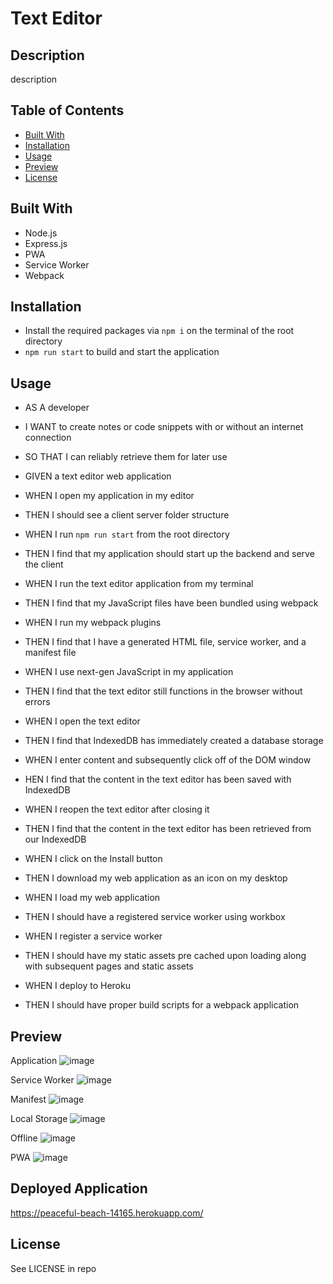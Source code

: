 # Text Editor

## Description
description

## Table of Contents

- [Built With](#built-with)
- [Installation](#installation)
- [Usage](#usage)
- [Preview](#preview)
- [License](#license)

## Built With

- Node.js
- Express.js
- PWA
- Service Worker
- Webpack

## Installation

- Install the required packages via `npm i` on the terminal of the root directory
- `npm run start` to build and start the application

## Usage

- AS A developer
- I WANT to create notes or code snippets with or without an internet connection
- SO THAT I can reliably retrieve them for later use

- GIVEN a text editor web application
- WHEN I open my application in my editor
- THEN I should see a client server folder structure
- WHEN I run `npm run start` from the root directory
- THEN I find that my application should start up the backend and serve the client
- WHEN I run the text editor application from my terminal
- THEN I find that my JavaScript files have been bundled using webpack
- WHEN I run my webpack plugins
- THEN I find that I have a generated HTML file, service worker, and a manifest file
- WHEN I use next-gen JavaScript in my application
- THEN I find that the text editor still functions in the browser without errors
- WHEN I open the text editor
- THEN I find that IndexedDB has immediately created a database storage
- WHEN I enter content and subsequently click off of the DOM window
- HEN I find that the content in the text editor has been saved with IndexedDB
- WHEN I reopen the text editor after closing it
- THEN I find that the content in the text editor has been retrieved from our IndexedDB
- WHEN I click on the Install button
- THEN I download my web application as an icon on my desktop
- WHEN I load my web application
- THEN I should have a registered service worker using workbox
- WHEN I register a service worker
- THEN I should have my static assets pre cached upon loading along with subsequent pages and static assets
- WHEN I deploy to Heroku
- THEN I should have proper build scripts for a webpack application

## Preview

Application
![image](https://user-images.githubusercontent.com/117130907/227539827-2ec6668b-1f57-45fe-90ea-e64a0aac5fa4.png)

Service Worker
![image](https://user-images.githubusercontent.com/117130907/227540926-e4b3d292-fac5-4cdc-974f-682398b18fa1.png)

Manifest
![image](https://user-images.githubusercontent.com/117130907/227541133-7ed880db-0878-4cdb-a51c-597a37b4aa95.png)

Local Storage
![image](https://user-images.githubusercontent.com/117130907/227541281-ba52f9e3-f5c5-4f30-a28c-2f3e296db449.png)

Offline 
![image](https://user-images.githubusercontent.com/117130907/227541401-7e7e16a3-2f8a-4b3c-a71c-93b1ad177bdf.png)

PWA
![image](https://user-images.githubusercontent.com/117130907/227541657-46e92584-7514-41ae-b60e-6082408a5e03.png)

## Deployed Application

https://peaceful-beach-14165.herokuapp.com/

## License

See LICENSE in repo
